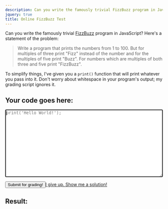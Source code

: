 ```yaml
---
description: Can you write the famously trivial FizzBuzz program in JavaScript?
jquery: true
title: Online FizzBuzz Test
---
```


Can you write the famously trivial [FizzBuzz](http://www.codinghorror.com/blog/2007/02/why-cant-programmers-program.html) program in JavaScript? Here's a statement of the problem:

> Write a program that prints the numbers from 1 to 100. But for multiples of three print "Fizz" instead of the number and for the multiples of five print "Buzz". For numbers which are multiples of both three and five print "FizzBuzz".

To simplify things, I've given you a <code>print()</code> function that will print whatever you pass into it. Don't worry about whitespace in your program's output; my grading script ignores it.

## Your code goes here:

<textarea rows="14" cols="50" style="font-family: Consolas, monospace !important; width:100%" placeholder="print('Hello World!');" autofocus></textarea>

<p><button>Submit for grading!</button><a href="javascript:;" class="grade right">I give up. Show me a solution!</a></p>
<div class="hidden">
  <h2>Result:</h2>
  <p></p>
  <pre></pre>
</div>

<script>
(function() {
  // Wrap variables in object so user doesn't accidentally modify them
  var grader = {
    attempts: 0,
    code: "",
    failNum: -1,
    output: "",
    result: "",
    solution: [],
    solutionShown: 0
  }

  // Append to output string
  function print(line) {
    grader.output += line;
    $("#content pre").append(line + "\n");
  }

  // Generate solution string (using FizzBuzz algorithm itself)
  for (var i = 1; i < 101; ++i) {
    grader.solution.push((i % 3 ? "" : "fizz") + (i % 5 ? "" : "buzz") || i + "");
  }

  // Run and verify
  $("#content button").click(function() {
    var
      index,
      lines,
      message,
      outputLength,
      token;

    grader.attempts += 1;
    grader.failNum = -1;
    grader.output = "";
    grader.result = "<span style='color:#f44'>Fail</span>";
    $("#content pre").html("");

    try {
      // Evaluate input code
      grader.code = $("#content textarea").val();
      eval(grader.code);

      // Format output code
      grader.output = grader.output.replace(/\s/g, "").toLowerCase();
      outputLength = grader.output.length;
      index = 0;

      // Verify correctness
      for (var i = 0; i < 100; ++i) {
        token = grader.solution[i];
        for (var j = 0; j < token.length; ++j) {
          if (outputLength === index || grader.output.charAt(index) != token.charAt(j)) {
            grader.failNum = i + 1;
            break;
          }
          index += 1;
        }
        if (grader.failNum > -1) {
          break;
        }
      }

      // Determine result messages
      if (grader.failNum < 0) {
        lines = (grader.code.trim().match(/\n/g) || []).length + 1;
        grader.result = "<span style='color:#8f7'>Pass</span>";
        message = "Congratulations! You succeeded using " + lines + (lines == 1 ? " line" : " lines") + " of code. Program output is below.";
      } else {
        if (grader.output.length > 0) {
          message = "Oops! The first number that your program failed to handle correctly was " + grader.failNum + ". Program output is below.";
        } else {
          message = "Oops! Your program didn't produce any output. Make sure to use the <code>print()</code> function!";
        }
      }
    } catch (e) {
      message = "Oops! Your code has a <code>" + e.name + "</code>. Program output is below.";
    }

    grader.result = "Attempt " + grader.attempts + ": " + grader.result;

    // Display result messages
    if (grader.attempts > 1) {
      $(".hidden h2").fadeOut("fast", function () {
        $(".hidden h2").html(grader.result);
        $(".hidden h2").fadeIn("fast");
      });
    } else {
      $(".hidden h2").html(grader.result);
    }
    $(".hidden p").html(message);
    $(".hidden").slideDown("fast");
  });

  $("#content a.grade").click(function(e) {
    e.preventDefault();
    if (grader.solutionShown === 0) {
      $("#content textarea").val('for (var i = 1; i <= 100; ++i) {\n  if (i % 15 === 0) {\n    print("FizzBuzz");\n  } else if (i % 3 === 0) {\n    print("Fizz");\n  } else if (i % 5 === 0) {\n    print("Buzz");\n  } else {\n    print(i);\n  }\n}');
      grader.solutionShown = 1;
      $(this).text("Meh. Show me a shorter solution!");
    } else {
      $("#content textarea").val('for(i=0;i++<101;)print((i%3?"":"Fizz")+(i%5?"":"Buzz")||i)');
      $(this).remove();
    }
  });
}());
</script>

